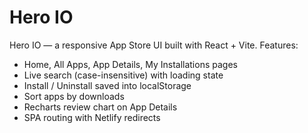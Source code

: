# Hero IO

Hero IO — a responsive App Store UI built with React + Vite.
Features:
- Home, All Apps, App Details, My Installations pages
- Live search (case-insensitive) with loading state
- Install / Uninstall saved into localStorage
- Sort apps by downloads
- Recharts review chart on App Details
- SPA routing with Netlify redirects

